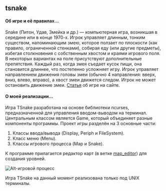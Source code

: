  tsnake
-------------
#### Об игре и её правилах...
Snake (Питон, Удав, Змейка и др.) — компьютерная игра, возникшая в середине или в конце 1970-х. Игрок управляет длинным, тонким существом, напоминающим змею, которое ползает по плоскости (как правило, ограниченной стенками), собирая еду (или другие предметы), избегая столкновения с собственным хвостом и краями игрового поля. В некоторых вариантах на поле присутствуют дополнительные препятствия. Каждый раз, когда змея съедает кусок пищи, она становится длиннее, что постепенно усложняет игру. Игрок управляет направлением движения головы змеи (обычно 4 направления: вверх, вниз, влево, вправо), а хвост змеи движется следом. Игрок не может остановить движение змеи. [Статья](https://ru.wikipedia.org/wiki/Snake_(%D0%B8%D0%B3%D1%80%D0%B0)) об игре на сайте.
#### О моей реализации...
Игра TSnake разработана на основе библиотеки ncurses, предназначенной для управления вводом-выводом на терминал. Центральным классом является Game, который объединяет разные компоненты программы. Проект игры разделён на 3 основные части:

1. Классы ввода/вывода (Display, Periph и FileSystem).
2. Класс меню (Menu).
3. Классы игрового процесса (Map и Snake).

К программе прилагается редактор карт (в ветке [map_editor](https://github.com/DSuhoi/tsnake/tree/map_editor)) для создания уровней.

![Alt-игровой процесс](https://raw.githubusercontent.com/DSuhoi/dsuhoi.github.io/master/img/photo/tsnake/CustomMapTSnake.png "Игровой процесс")

Игра TSnake на данный момент реализована только под UNIX терминалы.
